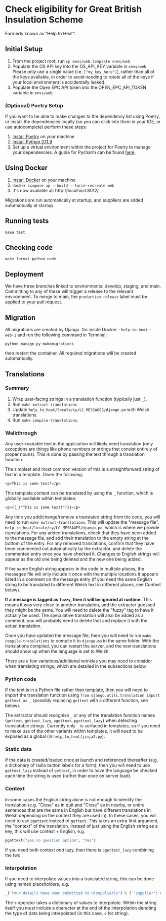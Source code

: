 # Check eligibility for Great British Insulation Scheme

Formerly known as "Help to Heat".
## Initial Setup
1. From the project root, run `cp envs/web.template envs/web`
2. Populate the OS API key into the OS_API_KEY variable in `envs/web`. Please only use a single value (i.e. `["my_key_here"]`), rather than all of the keys available, in order to avoid needing to rotate all of the keys if your local environment is accidentally leaked.
3. Populate the Open EPC API token into the OPEN_EPC_API_TOKEN variable in `envs/web`.
### (Optional) Poetry Setup 
If you want to be able to make changes to the dependency list using Poetry, or install the dependencies locally (so you can click into them in your IDE, or use autocomplete) perform these steps:
1. [Install Poetry](https://python-poetry.org/docs/) on your machine
2. [Install Python 3.11.9](https://www.python.org/downloads/release/python-3119/)
3. Set up a virtual environment within the project for Poetry to manage your dependencies. A guide for Pycharm can be found [here](https://www.jetbrains.com/help/pycharm/poetry.html).
## Using Docker

1. [Install Docker](https://docs.docker.com/get-docker/) on your machine
2. `docker compose up --build --force-recreate web`
3. It's now available at: http://localhost:8012/

Migrations are run automatically at startup, and suppliers are added automatically at startup

## Running tests

    make test

## Checking code

    make format-python-code

## Deployment

We have three branches linked to environments: develop, staging, and main. Committing to any of these will trigger a release to the relevant environment. To merge to main, the `production release` label must be applied to your pull request.

## Migration

All migrations are created by Django.
Go inside Docker - `help-to-heat` - `web-1` and run the following command in Terminal:

    python manage.py makemigrations

then restart the container. All required migrations will be created automatically.

## Translations

### Summary

1. Wrap user-facing strings in a translation function (typically just `_`).
2. Run `make extract-translations`
3. Update `help_to_heat/locale/cy/LC_MESSAGES/django.po` with Welsh translations.
4. Run `make compile-translations`.

### Walkthrough

Any user-readable text in the application will likely need translation (only exceptions are things like phone numbers
or strings that consist entirely of proper nouns). This is done by passing the text through a translation function.

The simplest and most common version of this is a straightforward string of text in a template. Given the following:

```html
<p>This is some text!</p>
```

This template content can be translated by using the `_` function, which is globally available within templates:

```html
<p>{{_("This is some text!")}}</p>
```

Any time you add/change/remove a translated string from the code, you will need to run `make extract-translations`.
This will update the "message file", `help_to_heat/locale/cy/LC_MESSAGES/django.po`, which is where we provide
translations. For any added translations, check that they have been added to the message file, and add their translation
to the empty string at the bottom of the entry. For any removed translations, confirm that they have been commented out
automatically by the extractor, and delete the commented entry once you have checked it. Changes to English strings will
appear as the old one being deleted and the new one being added.

If the same English string appears in the code in multiple places, the messages file will only include it once with the
multiple locations it appears listed in a comment on the message entry (if you need the same English string to be
translated to different Welsh text in different places, see Context below).

**If a message is tagged as `fuzzy`, then it will be ignored at runtime.** This means it was very close to another
translation, and the extractor guessed they might be the same. You will need to delete the "fuzzy" tag to have it
actually be used. The speculative translation will also be added as a comment; you will probably need to delete that
and replace it with the actual translation.

Once you have updated the message file, then you will need to run `make compile-translations` to compile it to
`django.mo` in the same folder. With the translations compiled, you can restart the server, and the new translations
should show up when the language is set to Welsh.

There are a few variations/additional wrinkles you may need to consider when translating strings, which are detailed in
the subsections below.

### Python code

If the text is in a Python file rather than template, then you will need to import the translation function using
`from django.utils.translation import gettext as _` (possibly replacing `gettext` with a different function, see
below).

The extractor should recognise `_` or any of the translation function names (`gettext`, `gettext_lazy`, `pgettext`,
`pgettext_lazy`) when detecting translatable strings. Currently only `_` is surfaced in templates, so if you need to
make use of the other variants within templates, it will need to be exposed as a global (in `help_to_heat/jinja2.py`).

### Static data

If the data is created/loaded once at launch and referenced thereafter (e.g. a dictionary of radio button labels for a
form), then you will need to use `gettext_lazy` instead of `gettext`, in order to have the language be checked each time
the string is used (rather than once on server load).

### Context

In some cases the English string alone is not enough to identify the translation (e.g. "Close" as in quit and "Close" as
in nearby, or entire sentences that are the same in English but have different translations in Welsh depending on the
context they are used in). In these cases, you will need to use `pgettext` instead of `gettext`. This takes an extra
first argument, the "context" of the translation. Instead of just using the English string as a key, this will use
context + English, e.g.

```python
pgettext("yes no question option", "Yes")
```

If you need both context _and_ lazy, then there is `pgettext_lazy` combining the two.

### Interpolation

If you need to interpolate values into a translated string, this can be done using named placeholders, e.g.

```python
_("Your details have been submitted to %(supplier)s") % { "supplier": chosen_supplier }
```

The `%` operator takes a dictionary of values to interpolate. Within the string itself you must include a character at
the end of the interpolation denoting the type of data being interpolated (in this case, `s` for string).
